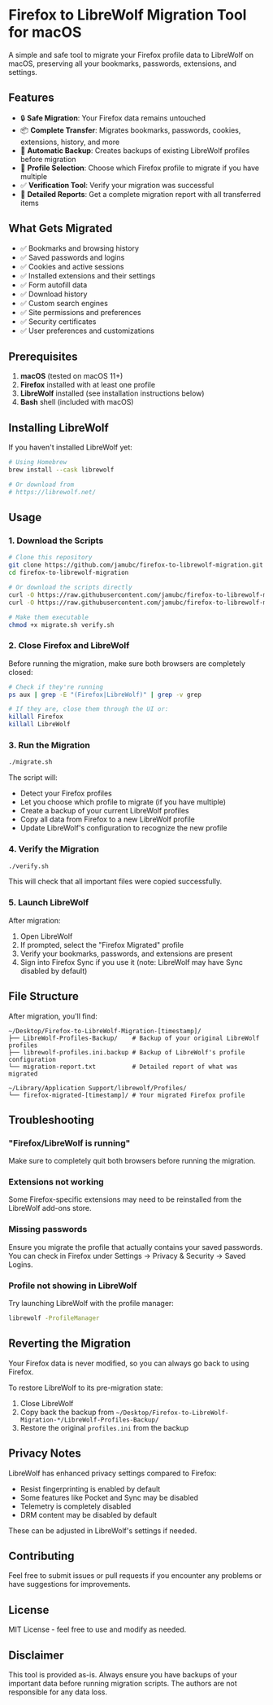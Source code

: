 # Firefox to LibreWolf Migration Tool for macOS

A simple and safe tool to migrate your Firefox profile data to LibreWolf on macOS, preserving all your bookmarks, passwords, extensions, and settings.

## Features

- 🔒 **Safe Migration**: Your Firefox data remains untouched
- 📦 **Complete Transfer**: Migrates bookmarks, passwords, cookies, extensions, history, and more
- 🔄 **Automatic Backup**: Creates backups of existing LibreWolf profiles before migration
- 🎯 **Profile Selection**: Choose which Firefox profile to migrate if you have multiple
- ✅ **Verification Tool**: Verify your migration was successful
- 📝 **Detailed Reports**: Get a complete migration report with all transferred items

## What Gets Migrated

- ✅ Bookmarks and browsing history
- ✅ Saved passwords and logins
- ✅ Cookies and active sessions
- ✅ Installed extensions and their settings
- ✅ Form autofill data
- ✅ Download history
- ✅ Custom search engines
- ✅ Site permissions and preferences
- ✅ Security certificates
- ✅ User preferences and customizations

## Prerequisites

1. **macOS** (tested on macOS 11+)
2. **Firefox** installed with at least one profile
3. **LibreWolf** installed (see installation instructions below)
4. **Bash** shell (included with macOS)

## Installing LibreWolf

If you haven't installed LibreWolf yet:

```bash
# Using Homebrew
brew install --cask librewolf

# Or download from
# https://librewolf.net/
```

## Usage

### 1. Download the Scripts

```bash
# Clone this repository
git clone https://github.com/jamubc/firefox-to-librewolf-migration.git
cd firefox-to-librewolf-migration

# Or download the scripts directly
curl -O https://raw.githubusercontent.com/jamubc/firefox-to-librewolf-migration/main/migrate.sh
curl -O https://raw.githubusercontent.com/jamubc/firefox-to-librewolf-migration/main/verify.sh

# Make them executable
chmod +x migrate.sh verify.sh
```

### 2. Close Firefox and LibreWolf

Before running the migration, make sure both browsers are completely closed:

```bash
# Check if they're running
ps aux | grep -E "(Firefox|LibreWolf)" | grep -v grep

# If they are, close them through the UI or:
killall Firefox
killall LibreWolf
```

### 3. Run the Migration

```bash
./migrate.sh
```

The script will:
- Detect your Firefox profiles
- Let you choose which profile to migrate (if you have multiple)
- Create a backup of your current LibreWolf profiles
- Copy all data from Firefox to a new LibreWolf profile
- Update LibreWolf's configuration to recognize the new profile

### 4. Verify the Migration

```bash
./verify.sh
```

This will check that all important files were copied successfully.

### 5. Launch LibreWolf

After migration:
1. Open LibreWolf
2. If prompted, select the "Firefox Migrated" profile
3. Verify your bookmarks, passwords, and extensions are present
4. Sign into Firefox Sync if you use it (note: LibreWolf may have Sync disabled by default)

## File Structure

After migration, you'll find:

```
~/Desktop/Firefox-to-LibreWolf-Migration-[timestamp]/
├── LibreWolf-Profiles-Backup/    # Backup of your original LibreWolf profiles
├── librewolf-profiles.ini.backup # Backup of LibreWolf's profile configuration
└── migration-report.txt          # Detailed report of what was migrated

~/Library/Application Support/librewolf/Profiles/
└── firefox-migrated-[timestamp]/ # Your migrated Firefox profile
```

## Troubleshooting

### "Firefox/LibreWolf is running"
Make sure to completely quit both browsers before running the migration.

### Extensions not working
Some Firefox-specific extensions may need to be reinstalled from the LibreWolf add-ons store.

### Missing passwords
Ensure you migrate the profile that actually contains your saved passwords. You can check in Firefox under Settings → Privacy & Security → Saved Logins.

### Profile not showing in LibreWolf
Try launching LibreWolf with the profile manager:
```bash
librewolf -ProfileManager
```

## Reverting the Migration

Your Firefox data is never modified, so you can always go back to using Firefox.

To restore LibreWolf to its pre-migration state:
1. Close LibreWolf
2. Copy back the backup from `~/Desktop/Firefox-to-LibreWolf-Migration-*/LibreWolf-Profiles-Backup/`
3. Restore the original `profiles.ini` from the backup

## Privacy Notes

LibreWolf has enhanced privacy settings compared to Firefox:
- Resist fingerprinting is enabled by default
- Some features like Pocket and Sync may be disabled
- Telemetry is completely disabled
- DRM content may be disabled by default

These can be adjusted in LibreWolf's settings if needed.

## Contributing

Feel free to submit issues or pull requests if you encounter any problems or have suggestions for improvements.

## License

MIT License - feel free to use and modify as needed.

## Disclaimer

This tool is provided as-is. Always ensure you have backups of your important data before running migration scripts. The authors are not responsible for any data loss.
